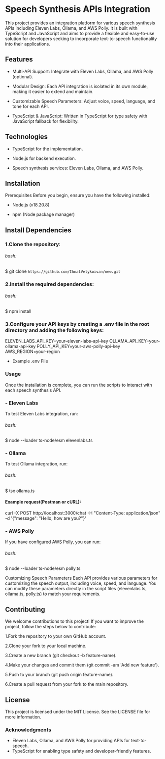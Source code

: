 # Speech Synthesis APIs Integration
This project provides an integration platform for various speech synthesis APIs including Eleven Labs, Ollama, and AWS Polly. It is built with TypeScript and JavaScript and aims to provide a flexible and easy-to-use solution for developers seeking to incorporate text-to-speech functionality into their applications.

## Features

- Multi-API Support: Integrate with Eleven Labs, Ollama, and AWS Polly (optional).

- Modular Design: Each API integration is isolated in its own module, making it easier to extend and maintain.

- Customizable Speech Parameters: Adjust voice, speed, language, and tone for each API.

- TypeScript & JavaScript: Written in TypeScript for type safety with JavaScript fallback for flexibility.

## Technologies
- TypeScript for the implementation.

- Node.js for backend execution.

- Speech synthesis services: Eleven Labs, Ollama, and AWS Polly.

## Installation
Prerequisites
Before you begin, ensure you have the following installed:

- Node.js (v18.20.8)

- npm (Node package manager)

## Install Dependencies

### 1.Clone the repository:

###### bash:
$ git clone `https://github.com/IhnatVelykoivan/new.git`

### 2.Install the required dependencies:

###### bash:
$ npm install

### 3.Configure your API keys by creating a .env file in the root directory and adding the following keys:

ELEVEN_LABS_API_KEY=your-eleven-labs-api-key
OLLAMA_API_KEY=your-ollama-api-key
POLLY_API_KEY=your-aws-polly-api-key
AWS_REGION=your-region

- Example .env File

### Usage
Once the installation is complete, you can run the scripts to interact with each speech synthesis API.



### - Eleven Labs

To test Eleven Labs integration, run:

###### bash:
$ node --loader ts-node/esm elevenlabs.ts

### - Ollama

To test Ollama integration, run:

###### bash:
$ tsx ollama.ts

#### Example request(Postman or cURL):
curl -X POST http://localhost:3000/chat -H "Content-Type: application/json" -d '{"message": "Hello, how are you?"}'

### - AWS Polly
If you have configured AWS Polly, you can run:

###### bash:
$ node --loader ts-node/esm polly.ts

Customizing Speech Parameters
Each API provides various parameters for customizing the speech output, including voice, speed, and language. You can modify these parameters directly in the script files (elevenlabs.ts, ollama.ts, polly.ts) to match your requirements.

## Contributing
We welcome contributions to this project! If you want to improve the project, follow the steps below to contribute:

1.Fork the repository to your own GitHub account.

2.Clone your fork to your local machine.

3.Create a new branch (git checkout -b feature-name).

4.Make your changes and commit them (git commit -am 'Add new feature').

5.Push to your branch (git push origin feature-name).

6.Create a pull request from your fork to the main repository.

## License
This project is licensed under the MIT License. See the LICENSE file for more information.

### Acknowledgments

- Eleven Labs, Ollama, and AWS Polly for providing APIs for text-to-speech.
- TypeScript for enabling type safety and developer-friendly features.
